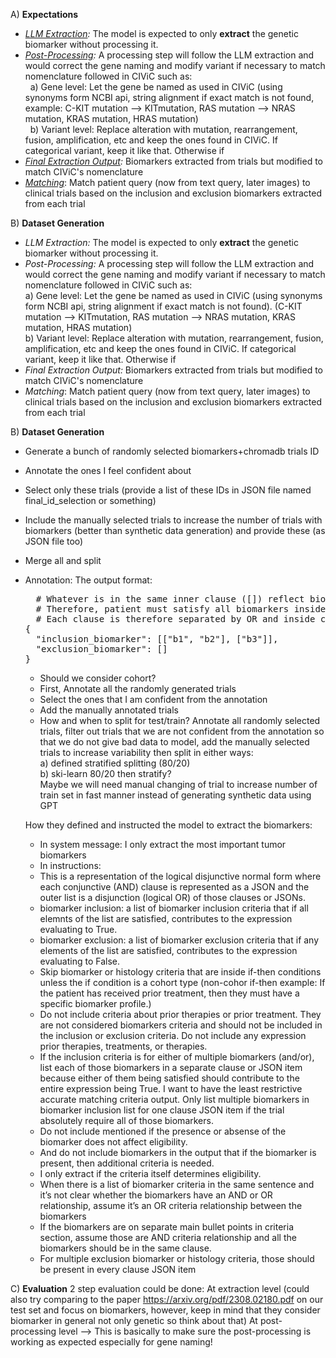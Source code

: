 A) **Expectations**
  - _<ins>LLM Extraction</ins>:_ The model is expected to only **extract** the genetic biomarker without processing it.
  - _<ins>Post-Processing</ins>:_ A processing step will follow the LLM extraction and would correct the gene naming and modify variant if necessary to match nomenclature followed in CIViC such as: <br>
    &nbsp; a) Gene level: Let the gene be named as used in CIViC (using synonyms form NCBI api, string alignment if exact match is not found, example: C-KIT mutation --> KITmutation, RAS mutation --> NRAS mutation, KRAS mutation, HRAS mutation) <br>
    &nbsp; b) Variant level: Replace alteration with mutation, rearrangement, fusion, amplification, etc and keep the ones found in CIViC. If categorical variant, keep it like that. Otherwise if 
  - _<ins>Final Extraction Output</ins>:_ Biomarkers extracted from trials but modified to match CIViC's nomenclature
  - _<ins>Matching</ins>_: Match patient query (now from text query, later images) to clinical trials based on the inclusion and exclusion biomarkers extracted from each trial

B) **Dataset Generation**

  - _LLM Extraction:_ The model is expected to only **extract** the genetic biomarker without processing it.
  - _Post-Processing:_ A processing step will follow the LLM extraction and would correct the gene naming and modify variant if necessary to match nomenclature followed in CIViC such as: <br>
        a) Gene level: Let the gene be named as used in CIViC (using synonyms form NCBI api, string alignment if exact match is not found). (C-KIT mutation --> KITmutation, RAS mutation --> NRAS mutation, KRAS mutation, HRAS mutation) <br>
        b) Variant level: Replace alteration with mutation, rearrangement, fusion, amplification, etc and keep the ones found in CIViC. If categorical variant, keep it like that. Otherwise if 
  - _Final Extraction Output:_ Biomarkers extracted from trials but modified to match CIViC's nomenclature
  - _Matching_: Match patient query (now from text query, later images) to clinical trials based on the inclusion and exclusion biomarkers extracted from each trial


B) **Dataset Generation**
- Generate a bunch of randomly selected biomarkers+chromadb trials ID
- Annotate the ones I feel confident about
- Select only these trials (provide a list of these IDs in JSON file named final_id_selection or something)
- Include the manually selected trials to increase the number of trials with biomarkers (better than synthetic data generation) and provide these (as JSON file too)
- Merge all and split


- Annotation:
  The output format:
  <pre>
    # Whatever is in the same inner clause ([]) reflect biomarkers that should exist together to render patient eligible (logic AND).
    # Therefore, patient must satisfy all biomarkers inside one of the clauses to be eligible.
    # Each clause is therefore separated by OR and inside clause biomarkers are separated by AND
  {
    "inclusion_biomarker": [["b1", "b2"], ["b3"]],
    "exclusion_biomarker": []
  }</pre>


  - Should we consider cohort?
  - First, Annotate all the randomly generated trials
  - Select the ones that I am confident from the annotation
  - Add the manually annotated trials
  - How and when to split for test/train? Annotate all randomly selected trials, filter out trials that we are not confident from the annotation so that we do not give bad data to model, add the manually selected trials to increase variability then split in either ways: <br>
  a) defined stratified splitting (80/20) <br>
  b) ski-learn 80/20 then stratify? <br>
  Maybe we will need manual changing of trial to increase number of train set in fast manner instead of generating synthetic data using GPT


  How they defined and instructed the model to extract the biomarkers:
  - In system message: I only extract the most important tumor biomarkers
  - In instructions:
  - This is a representation of the logical disjunctive normal form where each conjunctive (AND) clause is represented as a JSON and the outer list is a disjunction (logical OR) of those clauses or JSONs.
  - biomarker inclusion: a list of biomarker inclusion criteria that if all elemnts of the list are satisfied, contributes to the expression evaluating to True.
  - biomarker exclusion: a list of biomarker exclusion criteria that if any elements of the list are satisfied, contributes to the expression evaluating to False.
  - Skip biomarker or histology criteria that are inside if-then conditions unless the if condition is a cohort type (non-cohor if-then example: If the patient has received prior treatment, then they must have a specific biomarker profile.)
  - Do not include criteria about prior therapies or prior treatment. They are not considered biomarkers criteria and should not be included in the inclusion or exclusion criteria. Do not include any expression prior therapies, treatments, or therapies.
  - If the inclusion criteria is for either of multiple biomarkers (and/or), list each of those biomarkers in a separate clause or JSON item because either of them being satisfied should contribute to the entire expression being True.
    I want to have the least restrictive accurate matching criteria output. Only list multiple biomarkers in biomarker inclusion list for one clause JSON item if the trial absolutely require all of those biomarkers.
  - Do not include mentioned if the presence or absense of the biomarker does not affect eligibility.
  - And do not include biomarkers in the output that if the biomarker is present, then additional criteria is needed.
  - I only extract if the criteria itself determines eligibility.
  - When there is a list of biomarker criteria in the same sentence and it’s not clear whether the biomarkers have an AND or OR relationship, assume it’s an OR criteria relationship between the biomarkers
  - If the biomarkers are on separate main bullet points in criteria section, assume those are AND criteria relationship and all the biomarkers should be in the same clause.
  - For multiple exclusion biomarker or histology criteria, those should be present in every clause JSON item



C) **Evaluation**
2 step evaluation could be done:
At extraction level (could also try comparing to the paper https://arxiv.org/pdf/2308.02180.pdf on our test set and focus on biomarkers, however, keep in mind that they consider biomarker in general not only genetic so think about that)
At post-processing level --> This is basically to make sure the post-processing is working as expected especially for gene naming! 
